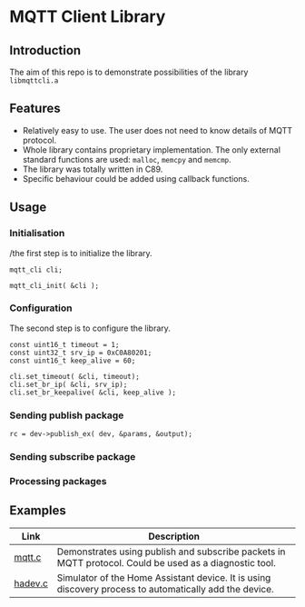 # MQTT Client Library
## Introduction
The aim of this repo is to demonstrate possibilities of the library `libmqttcli.a`
## Features
- Relatively easy to use. The user does not need to know details of MQTT protocol.
- Whole library contains proprietary implementation. The only external standard functions are used: `malloc`, `memcpy` and `memcmp`.
- The library was totally written in C89.
- Specific behaviour could be added using callback functions.
## Usage
### Initialisation
/the first step is to initialize the library.
```
mqtt_cli cli;

mqtt_cli_init( &cli );
```
### Configuration
The second step is to configure the library.
```
const uint16_t timeout = 1;
const uint32_t srv_ip = 0xC0A80201;
const uint16_t keep_alive = 60;

cli.set_timeout( &cli, timeout);
cli.set_br_ip( &cli, srv_ip);
cli.set_br_keepalive( &cli, keep_alive );
```
### Sending publish package
```
rc = dev->publish_ex( dev, &params, &output);
```
### Sending subscribe package
### Processing packages
## Examples
| Link | Description |
|------|-------------|
|[mqtt.c](src/mqtt.c/README.md)| Demonstrates using publish and subscribe packets in MQTT protocol. Could be used as a diagnostic tool. |
|[hadev.c](src/hadev.c/README.md)| Simulator of the Home Assistant device. It is using discovery process to automatically add the device. |
